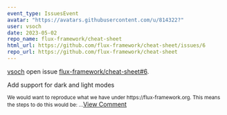```yaml
---
event_type: IssuesEvent
avatar: "https://avatars.githubusercontent.com/u/814322?"
user: vsoch
date: 2023-05-02
repo_name: flux-framework/cheat-sheet
html_url: https://github.com/flux-framework/cheat-sheet/issues/6
repo_url: https://github.com/flux-framework/cheat-sheet
---
```


<a href='https://github.com/vsoch' target='_blank'>vsoch</a> open issue <a href='https://github.com/flux-framework/cheat-sheet/issues/6' target='_blank'>flux-framework/cheat-sheet#6</a>.

<p>Add support for dark and light modes</p><small>We would want to reproduce what we have under https://flux-framework.org. This means the steps to do this would be:...</small><a href='https://github.com/flux-framework/cheat-sheet/issues/6' target='_blank'>View Comment</a>